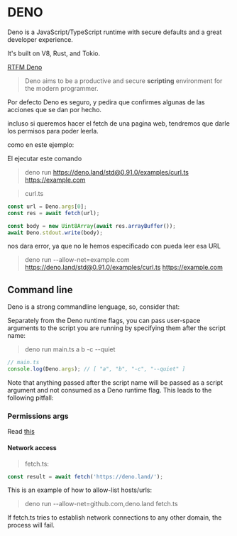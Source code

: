 # DENO

Deno is a JavaScript/TypeScript runtime with secure defaults and a great developer experience.

It's built on V8, Rust, and Tokio.

[RTFM Deno](https://deno.land/manual)

> Deno aims to be a productive and secure **scripting** environment for the modern programmer.

Por defecto Deno es seguro, y pedira que confirmes algunas de las acciones que se dan por hecho.

incluso si queremos hacer el fetch de una pagina web, tendremos que darle los permisos para poder leerla.

como en este ejemplo:

El ejecutar este comando

> deno run https://deno.land/std@0.91.0/examples/curl.ts https://example.com

> curl.ts

```ts
const url = Deno.args[0];
const res = await fetch(url);

const body = new Uint8Array(await res.arrayBuffer());
await Deno.stdout.write(body);
```

nos dara error, ya que no le hemos especificado con pueda leer esa URL

> deno run --allow-net=example.com https://deno.land/std@0.91.0/examples/curl.ts https://example.com

## Command line

Deno is a strong commandline lenguage, so, consider that:

Separately from the Deno runtime flags, you can pass user-space arguments to the script you are running by specifying them after the script name:

> deno run main.ts a b -c --quiet

```ts
// main.ts
console.log(Deno.args); // [ "a", "b", "-c", "--quiet" ]
```

Note that anything passed after the script name will be passed as a script argument and not consumed as a Deno runtime flag. This leads to the following pitfall:

### Permissions args

Read [this](https://deno.land/manual/getting_started/permissions)

#### Network access

> fetch.ts:

```js
const result = await fetch('https://deno.land/');
```

This is an example of how to allow-list hosts/urls:

> deno run --allow-net=github.com,deno.land fetch.ts

If fetch.ts tries to establish network connections to any other domain, the process will fail.
